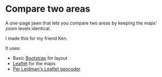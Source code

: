 # Compare two areas
A one-page jawn that lets you compare two areas by keeping the maps' zoom levels identical.

I made this for my friend Ken. 

It uses:
- Basic [Bootstrap](https://getbootstrap.com/) for layout
- [Leaflet](https://leafletjs.com/) for the maps
- [Per Leidman's Leaflet geocoder](https://github.com/perliedman/leaflet-control-geocoder)
